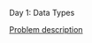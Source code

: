 Day 1: Data Types

<a href = "https://www.hackerrank.com/challenges/30-data-types/problem">Problem description</a>
